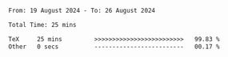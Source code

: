 <!--START_SECTION:waka-->

```txt
From: 19 August 2024 - To: 26 August 2024

Total Time: 25 mins

TeX     25 mins         >>>>>>>>>>>>>>>>>>>>>>>>>   99.83 %
Other   0 secs          -------------------------   00.17 %
```

<!--END_SECTION:waka-->
